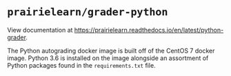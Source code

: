 # `prairielearn/grader-python`

View documentation at https://prairielearn.readthedocs.io/en/latest/python-grader.

The Python autograding docker image is built off of the CentOS 7 docker image.
Python 3.6 is installed on the image alongside an assortment of Python packages
found in the `requirements.txt` file.
